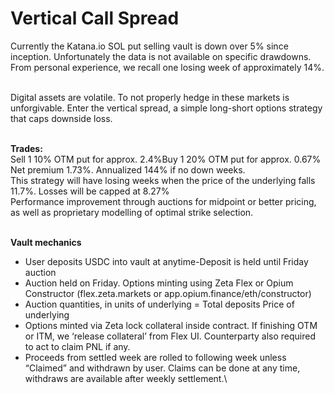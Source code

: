 # Vertical Call Spread

Currently the Katana.io SOL put selling vault is down over 5% since inception. Unfortunately the data is not available on specific drawdowns. From personal experience, we recall one losing week of approximately 14%.&#x20;

\
Digital assets are volatile. To not properly hedge in these markets is unforgivable. Enter the vertical spread, a simple long-short options strategy that caps downside loss.

\
**Trades:** \
Sell 1 10% OTM put for approx. 2.4%Buy 1 20% OTM put for approx. 0.67%\
Net premium 1.73%. Annualized 144% if no down weeks. \
This strategy will have losing weeks when the price of the underlying falls 11.7%. Losses will be capped at 8.27%\
Performance improvement through auctions for midpoint or better pricing, as well as proprietary modelling of optimal strike selection.

\
**Vault mechanics**

* User deposits USDC into vault at anytime-Deposit is held until Friday auction
* Auction held on Friday. Options minting using Zeta Flex or Opium Constructor (flex.zeta.markets or app.opium.finance/eth/constructor)&#x20;
* Auction quantities, in units of underlying = Total deposits  Price of underlying
* Options minted via Zeta lock collateral inside contract. If finishing OTM or ITM, we ‘release collateral’ from Flex UI. Counterparty also required to act to claim PNL if any.
* Proceeds from settled week are rolled to following week unless “Claimed” and withdrawn by user. Claims can be done at any time, withdraws are available after weekly settlement.\
